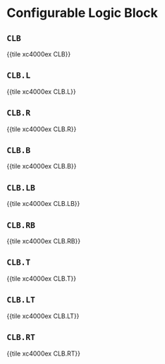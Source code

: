 # Configurable Logic Block


## `CLB`

{{tile xc4000ex CLB}}


## `CLB.L`

{{tile xc4000ex CLB.L}}


## `CLB.R`

{{tile xc4000ex CLB.R}}


## `CLB.B`

{{tile xc4000ex CLB.B}}


## `CLB.LB`

{{tile xc4000ex CLB.LB}}


## `CLB.RB`

{{tile xc4000ex CLB.RB}}


## `CLB.T`

{{tile xc4000ex CLB.T}}


## `CLB.LT`

{{tile xc4000ex CLB.LT}}


## `CLB.RT`

{{tile xc4000ex CLB.RT}}
